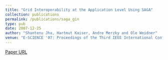```yaml
---
title: "Grid Interoperability at the Application Level Using SAGA"
collection: publications
permalink: /publications/saga_gin
type: pub
date: 2007-12-25
author: "Shantenu Jha, Hartmut Kaiser, Andre Merzky and Ole Weidner"
venue: "E-SCIENCE '07: Proceedings of the Third IEEE International Conference on e-Science and Grid Computing (e-Science 2007)"
---
```


[Paper URL](http://www.cct.lsu.edu/~sjha/select_publications/saga_gin.pdf)